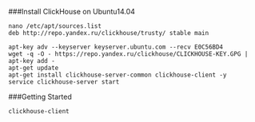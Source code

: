 ###Install ClickHouse on Ubuntu14.04

```
nano /etc/apt/sources.list
deb http://repo.yandex.ru/clickhouse/trusty/ stable main

```
```
apt-key adv --keyserver keyserver.ubuntu.com --recv E0C56BD4
wget -q -O - https://repo.yandex.ru/clickhouse/CLICKHOUSE-KEY.GPG | apt-key add -
apt-get update
apt-get install clickhouse-server-common clickhouse-client -y
service clickhouse-server start
```
###Getting Started 
```
clickhouse-client 
```
